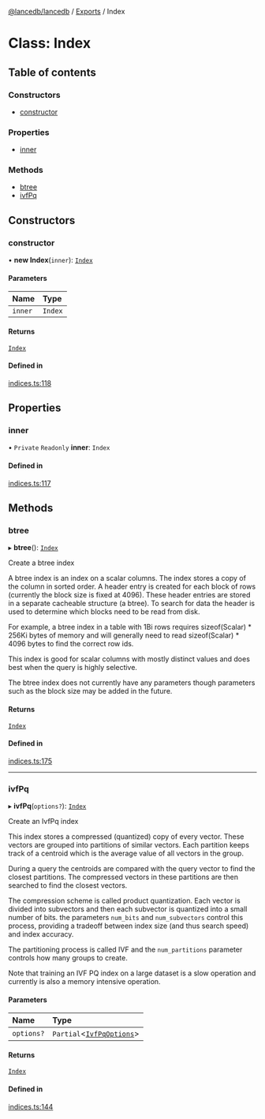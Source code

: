 [@lancedb/lancedb](../README.md) / [Exports](../modules.md) / Index

# Class: Index

## Table of contents

### Constructors

- [constructor](Index.md#constructor)

### Properties

- [inner](Index.md#inner)

### Methods

- [btree](Index.md#btree)
- [ivfPq](Index.md#ivfpq)

## Constructors

### constructor

• **new Index**(`inner`): [`Index`](Index.md)

#### Parameters

| Name | Type |
| :------ | :------ |
| `inner` | `Index` |

#### Returns

[`Index`](Index.md)

#### Defined in

[indices.ts:118](https://github.com/universalmind303/lancedb/blob/833b375/nodejs/lancedb/indices.ts#L118)

## Properties

### inner

• `Private` `Readonly` **inner**: `Index`

#### Defined in

[indices.ts:117](https://github.com/universalmind303/lancedb/blob/833b375/nodejs/lancedb/indices.ts#L117)

## Methods

### btree

▸ **btree**(): [`Index`](Index.md)

Create a btree index

A btree index is an index on a scalar columns.  The index stores a copy of the column
in sorted order.  A header entry is created for each block of rows (currently the
block size is fixed at 4096).  These header entries are stored in a separate
cacheable structure (a btree).  To search for data the header is used to determine
which blocks need to be read from disk.

For example, a btree index in a table with 1Bi rows requires sizeof(Scalar) * 256Ki
bytes of memory and will generally need to read sizeof(Scalar) * 4096 bytes to find
the correct row ids.

This index is good for scalar columns with mostly distinct values and does best when
the query is highly selective.

The btree index does not currently have any parameters though parameters such as the
block size may be added in the future.

#### Returns

[`Index`](Index.md)

#### Defined in

[indices.ts:175](https://github.com/universalmind303/lancedb/blob/833b375/nodejs/lancedb/indices.ts#L175)

___

### ivfPq

▸ **ivfPq**(`options?`): [`Index`](Index.md)

Create an IvfPq index

This index stores a compressed (quantized) copy of every vector.  These vectors
are grouped into partitions of similar vectors.  Each partition keeps track of
a centroid which is the average value of all vectors in the group.

During a query the centroids are compared with the query vector to find the closest
partitions.  The compressed vectors in these partitions are then searched to find
the closest vectors.

The compression scheme is called product quantization.  Each vector is divided into
subvectors and then each subvector is quantized into a small number of bits.  the
parameters `num_bits` and `num_subvectors` control this process, providing a tradeoff
between index size (and thus search speed) and index accuracy.

The partitioning process is called IVF and the `num_partitions` parameter controls how
many groups to create.

Note that training an IVF PQ index on a large dataset is a slow operation and
currently is also a memory intensive operation.

#### Parameters

| Name | Type |
| :------ | :------ |
| `options?` | `Partial`\<[`IvfPqOptions`](../interfaces/IvfPqOptions.md)\> |

#### Returns

[`Index`](Index.md)

#### Defined in

[indices.ts:144](https://github.com/universalmind303/lancedb/blob/833b375/nodejs/lancedb/indices.ts#L144)
